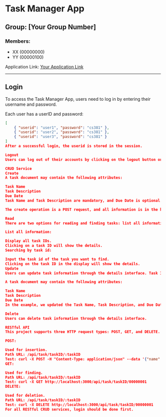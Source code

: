 # Task Manager App

## Group: [Your Group Number]
### Members:
- XX (00000000)
- YY (00000100)

Application Link: [Your Application Link](https://your-app-render-url.com/)

---

## Login
To access the Task Manager App, users need to log in by entering their username and password.

Each user has a userID and password:

```json
[
	{ "userid": "user1", "password": "cs381" },
	{ "userid": "user2", "password": "cs381" },
	{ "userid": "user3", "password": "cs381" }
]
After a successful login, the userid is stored in the session.

Logout
Users can log out of their accounts by clicking on the logout button on the home page.

CRUD Service
Create
A task document may contain the following attributes:

Task Name
Task Description
Due Date
Task Name and Task Description are mandatory, and Due Date is optional.

The create operation is a POST request, and all information is in the body of the request.

Read
There are two options for reading and finding tasks: list all information or searching by task id.

List all information:

Display all task IDs.
Clicking on a task ID will show the details.
Searching by task id:

Input the task id of the task you want to find.
Clicking on the task ID in the display will show the details.
Update
Users can update task information through the details interface. Task ID cannot be changed.

A task document may contain the following attributes:

Task Name
Task Description
Due Date
In the example, we updated the Task Name, Task Description, and Due Date.

Delete
Users can delete task information through the details interface.

RESTful API
This project supports three HTTP request types: POST, GET, and DELETE.

POST:

Used for insertion.
Path URL: /api/task/taskID/:taskID
Test: curl -X POST -H "Content-Type: application/json" --data '{"name": "New Task", "taskID":"00000001"}' http://localhost:3000/api/task/taskID/00000001
GET:

Used for finding.
Path URL: /api/task/taskID/:taskID
Test: curl -X GET http://localhost:3000/api/task/taskID/00000001
DELETE:

Used for deletion.
Path URL: /api/task/taskID/:taskID
Test: curl -X DELETE http://localhost:3000/api/task/taskID/00000001
For all RESTful CRUD services, login should be done first.
